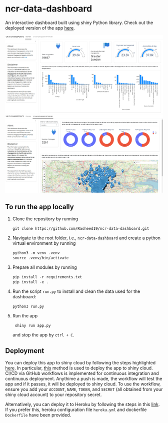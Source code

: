 # ncr-data-dashboard
An interactive dashboard built using shiny Python library. Check out the deployed version of the app [here](https://rasheed-ibraheem.shinyapps.io/ncr-data-dashboard/).

![Dashboard UI](assets/dashboard_ui.png)
![Dashboard UI](assets/dashboard_ui_2.png)

## To run the app locally
1. Clone the repository by running
    ```
    git clone https://github.com/Rasheed19/ncr-data-dashboard.git
    ```
1. Navigate to the root folder, i.e., `ncr-data-dashboard` and create a python virtual environment by running
    ```
    python3 -m venv .venv
    source .venv/bin/activate
    ``` 
1. Prepare all modules by running
    ```
    pip install -r requirements.txt
    pip install -e .
    ```
1. Run the script `run.py` to install and clean the data used for the dashboard:
    ```
    python3 run.py
    ```
1. Run the app
   ```
    shiny run app.py
    ```
    and stop the app by  `ctrl + C`.

## Deployment
You can deploy this app to shiny cloud by following the steps highlighted [here](https://shiny.posit.co/py/docs/deploy-cloud.html). In particular, [this](https://shiny.posit.co/py/docs/deploy-cloud.html) method is used to deploy the app to shiny cloud. CI/CD via GitHub workflows is implemented for continuous integration and continuous deployment. Anythime a push is made, the workflow will test the app and if it passes, it will be deployed to shiny cloud. To use the workflow, ensure you add your `ACCOUNT`, `NAME`, `TOKEN`, and `SECRET` (all obtained from your shiny cloud account) to your repository secret. 

Alternatively, you can deploy it to Heroku by following the steps in this [link](https://github.com/analythium/shiny-load-balancing/blob/main/01-heroku.md). If you prefer this, heroku configuration file `heroku.yml` and dockerfile `Dockerfile` have been provided.
